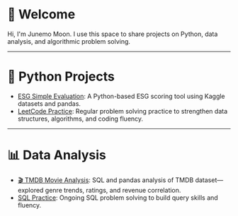 

# 👋 Welcome

Hi, I'm Junemo Moon. I use this space to share projects on Python, data analysis, and algorithmic problem solving.


---

# 🐍 Python Projects

- [ESG Simple Evaluation](https://github.com/Junemo-hub/CS50_Final_Project): A Python-based ESG scoring tool using Kaggle datasets and pandas.  
- [LeetCode Practice](https://github.com/Junemo-hub/LeetCode-Solutions): Regular problem solving practice to strengthen data structures, algorithms, and coding fluency.


---

# 📊 Data Analysis

- [🎬 TMDB Movie Analysis](https://github.com/Junemo-hub/Data-Analysis-Portfolio/tree/main/project_01_TMDB_Movies): SQL and pandas analysis of TMDB dataset—explored genre trends, ratings, and revenue correlation.
- [SQL Practice](https://github.com/Junemo-hub/SQL-Practice): Ongoing SQL problem solving to build query skills and fluency.




